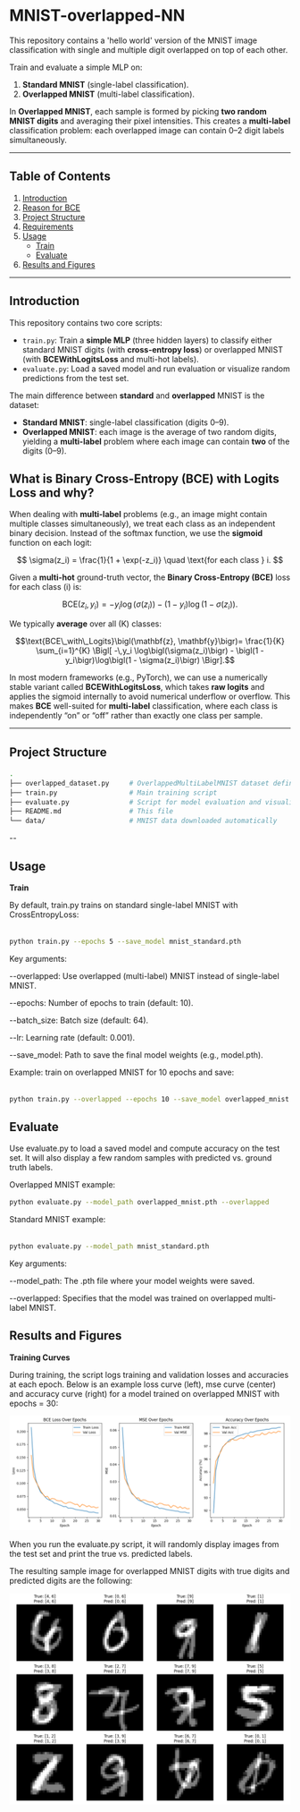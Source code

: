 # MNIST-overlapped-NN
 This repository contains a 'hello world' version of the MNIST image classification with single and multiple digit overlapped on top of each other.


Train and evaluate a simple MLP on:

1. **Standard MNIST** (single-label classification).
2. **Overlapped MNIST** (multi-label classification).  

In **Overlapped MNIST**, each sample is formed by picking **two random MNIST digits** and averaging their pixel intensities. This creates a **multi-label** classification problem: each overlapped image can contain 0–2 digit labels simultaneously.

---

## Table of Contents
1. [Introduction](#introduction) 
2. [Reason for BCE](#BCEWithLogitsLoss) 
3. [Project Structure](#project-structure)  
4. [Requirements](#requirements)  
5. [Usage](#usage)  
   - [Train](#train)  
   - [Evaluate](#evaluate)  
6. [Results and Figures](#results-and-figures)

---

## Introduction

This repository contains two core scripts:

- `train.py`: Train a **simple MLP** (three hidden layers) to classify either standard MNIST digits (with **cross-entropy loss**) or overlapped MNIST (with **BCEWithLogitsLoss** and multi-hot labels).
- `evaluate.py`: Load a saved model and run evaluation or visualize random predictions from the test set.



The main difference between **standard** and **overlapped** MNIST is the dataset:
- **Standard MNIST**: single-label classification (digits 0–9).
- **Overlapped MNIST**: each image is the average of two random digits, yielding a **multi-label** problem where each image can contain **two** of the digits (0–9).


## What is Binary Cross-Entropy (BCE) with Logits Loss and why?

When dealing with **multi-label** problems (e.g., an image might contain multiple classes simultaneously), we treat each class as an independent binary decision. Instead of the softmax function, we use the **sigmoid** function on each logit:

$$
\sigma(z_i) = \frac{1}{1 + \exp(-z_i)} \quad \text{for each class } i.
$$

Given a **multi-hot** ground-truth vector, the **Binary Cross-Entropy (BCE)** loss for each class \(i\) is:

$$
\text{BCE}(z_i, y_i) = -y_i \log \bigl(\sigma(z_i)\bigr) - (1 - y_i)\log \bigl(1 - \sigma(z_i)\bigr).
$$

We typically **average** over all \(K\) classes:

```math
\text{BCE\_with\_Logits}\bigl(\mathbf{z}, \mathbf{y}\bigr)=
\frac{1}{K} \sum_{i=1}^{K}
\Bigl[
-\,y_i \log\bigl(\sigma(z_i)\bigr)
- \bigl(1 - y_i\bigr)\log\bigl(1 - \sigma(z_i)\bigr)
\Bigr].
```

In most modern frameworks (e.g., PyTorch), we can use a numerically stable variant called **BCEWithLogitsLoss**, which takes **raw logits** and applies the sigmoid internally to avoid numerical underflow or overflow. This makes **BCE** well-suited for **multi-label** classification, where each class is independently “on” or “off” rather than exactly one class per sample.


---

## Project Structure

```bash
.
├── overlapped_dataset.py     # OverlappedMultiLabelMNIST dataset definition
├── train.py                  # Main training script
├── evaluate.py               # Script for model evaluation and visualization
├── README.md                 # This file
└── data/                     # MNIST data downloaded automatically
```
--
##  Usage
**Train**

By default, train.py trains on standard single-label MNIST with CrossEntropyLoss:

```bash

python train.py --epochs 5 --save_model mnist_standard.pth
```
Key arguments:

--overlapped: Use overlapped (multi-label) MNIST instead of single-label MNIST.

--epochs: Number of epochs to train (default: 10).

--batch_size: Batch size (default: 64).

--lr: Learning rate (default: 0.001).

--save_model: Path to save the final model weights (e.g., model.pth).

Example: train on overlapped MNIST for 10 epochs and save:

```bash

python train.py --overlapped --epochs 10 --save_model overlapped_mnist.pth
```
## Evaluate
Use evaluate.py to load a saved model and compute accuracy on the test set. It will also display a few random samples with predicted vs. ground truth labels.


Overlapped MNIST example:

```bash
python evaluate.py --model_path overlapped_mnist.pth --overlapped

```

Standard MNIST example:

```bash

python evaluate.py --model_path mnist_standard.pth
```


Key arguments:

--model_path: The .pth file where your model weights were saved.

--overlapped: Specifies that the model was trained on overlapped multi-label MNIST.

## Results and Figures
**Training Curves**


During training, the script logs training and validation losses and accuracies at each epoch. Below is an example loss curve (left), mse curve (center) and accuracy curve (right) for a model trained on overlapped MNIST with epochs = 30:

![alt text](figures/loss_curve.PNG 'Loss curve')


When you run the evaluate.py script, it will randomly display images from the test set and print the true vs. predicted labels.

The resulting sample image for overlapped MNIST digits with true digits and predicted digits are the following:

![alt text](figures/overlapped_image.PNG 'sample overlapped mnist with pred and true')

